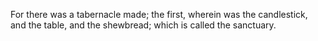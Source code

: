 For there was a tabernacle made; the first, wherein was the candlestick, and the table, and the shewbread; which is called the sanctuary.
